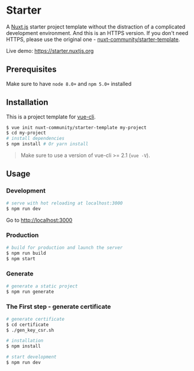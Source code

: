 # Starter

A [Nuxt.js](https://github.com/nuxt/nuxt.js) starter project template without the distraction of a complicated development environment. And this is an HTTPS version. If you don't need HTTPS, please use the original one - [nuxt-community/starter-template](https://github.com/nuxt-community/starter-template).

Live demo: https://starter.nuxtjs.org

## Prerequisites

Make sure to have `node 8.0+` and `npm 5.0+` installed

## Installation

This is a project template for [vue-cli](https://github.com/vuejs/vue-cli).

``` bash
$ vue init nuxt-community/starter-template my-project  
$ cd my-project                     
# install dependencies
$ npm install # Or yarn install
```

> Make sure to use a version of vue-cli >= 2.1 (`vue -V`).

## Usage

### Development

``` bash
# serve with hot reloading at localhost:3000
$ npm run dev
```

Go to [http://localhost:3000](http://localhost:3000)

### Production

``` bash
# build for production and launch the server
$ npm run build
$ npm start
```

### Generate

``` bash
# generate a static project
$ npm run generate
```

### The First step - generate certificate

``` bash
# generate certificate
$ cd certificate
$ ./gen_key_csr.sh

# installation
$ npm install

# start development
$ npm run dev
```